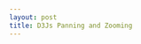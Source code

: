 ```yaml
---
layout: post
title: D3Js Panning and Zooming
---
```


<script src="//code.jquery.com/jquery.js"></script>

<canvas id="canvas"></canvas>

<script src="//d3js.org/d3.v3.min.js"></script>

<script>
var width = 960,
  height = 500;

var randomX = d3.random.normal(width / 2, 80),
  randomY = d3.random.normal(height / 2, 80);

var data = d3.range(2000).map(function() {
  return [
    randomX(),
    randomY()
  ];
});

var x = d3.scale.linear()
  .domain([0, width])
  .range([0, width]);

var y = d3.scale.linear()
  .domain([0, height])
  .range([height, 0]);

var canvas = d3.select("canvas")
  .attr("width", width)
  .attr("height", height)
  .call(d3.behavior.zoom().x(x).y(y).scaleExtent([1, 8]).on("zoom", zoom))
  .node().getContext("2d");

function zoom() {
  canvas.clearRect(0, 0, width, height);
  draw();
}

function draw() {
  for (var i = 0; i <= 500; i += 50) {
    canvas.drawImage(img, x(i), 100, 50, 40);
  }

}
var img = new Image();
img.src = "http://static.dnaindia.com/sites/default/files/styles/half/public/2016/04/02/444652-google-photos-emoji-google-image-search-using-emoji-coolkengzz-shutterstock.jpg?itok=b1lBccFF";
img.onload = function() {

  draw();

}

</script>


